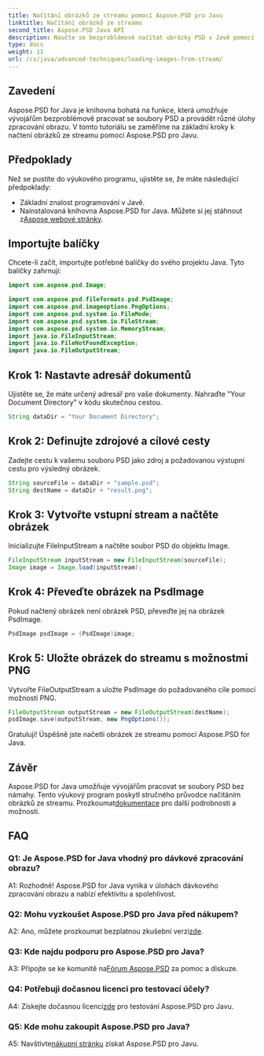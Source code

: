 ```yaml
---
title: Načítání obrázků ze streamu pomocí Aspose.PSD pro Javu
linktitle: Načítání obrázků ze streamu
second_title: Aspose.PSD Java API
description: Naučte se bezproblémově načítat obrázky PSD v Javě pomocí Aspose.PSD. Postupujte podle našeho podrobného průvodce pro efektivní zpracování obrazu.
type: docs
weight: 11
url: /cs/java/advanced-techniques/loading-images-from-stream/
---
```

## Zavedení

Aspose.PSD for Java je knihovna bohatá na funkce, která umožňuje vývojářům bezproblémově pracovat se soubory PSD a provádět různé úlohy zpracování obrazu. V tomto tutoriálu se zaměříme na základní kroky k načtení obrázků ze streamu pomocí Aspose.PSD pro Javu.

## Předpoklady

Než se pustíte do výukového programu, ujistěte se, že máte následující předpoklady:

- Základní znalost programování v Javě.
-  Nainstalovaná knihovna Aspose.PSD for Java. Můžete si jej stáhnout z[Aspose webové stránky](https://releases.aspose.com/psd/java/).

## Importujte balíčky

Chcete-li začít, importujte potřebné balíčky do svého projektu Java. Tyto balíčky zahrnují:

```java
import com.aspose.psd.Image;

import com.aspose.psd.fileformats.psd.PsdImage;
import com.aspose.psd.imageoptions.PngOptions;
import com.aspose.psd.system.io.FileMode;
import com.aspose.psd.system.io.FileStream;
import com.aspose.psd.system.io.MemoryStream;
import java.io.FileInputStream;
import java.io.FileNotFoundException;
import java.io.FileOutputStream;
```

## Krok 1: Nastavte adresář dokumentů

Ujistěte se, že máte určený adresář pro vaše dokumenty. Nahraďte "Your Document Directory" v kódu skutečnou cestou.

```java
String dataDir = "Your Document Directory";
```

## Krok 2: Definujte zdrojové a cílové cesty

Zadejte cestu k vašemu souboru PSD jako zdroj a požadovanou výstupní cestu pro výsledný obrázek.

```java
String sourceFile = dataDir + "sample.psd";
String destName = dataDir + "result.png";
```

## Krok 3: Vytvořte vstupní stream a načtěte obrázek

Inicializujte FileInputStream a načtěte soubor PSD do objektu Image.

```java
FileInputStream inputStream = new FileInputStream(sourceFile);
Image image = Image.load(inputStream);
```

## Krok 4: Převeďte obrázek na PsdImage

Pokud načtený obrázek není obrázek PSD, převeďte jej na obrázek PsdImage.

```java
PsdImage psdImage = (PsdImage)image;
```

## Krok 5: Uložte obrázek do streamu s možnostmi PNG

Vytvořte FileOutputStream a uložte PsdImage do požadovaného cíle pomocí možností PNG.

```java
FileOutputStream outputStream = new FileOutputStream(destName);
psdImage.save(outputStream, new PngOptions());
```

Gratuluji! Úspěšně jste načetli obrázek ze streamu pomocí Aspose.PSD for Java.

## Závěr

Aspose.PSD for Java umožňuje vývojářům pracovat se soubory PSD bez námahy. Tento výukový program poskytl stručného průvodce načítáním obrázků ze streamu. Prozkoumat[dokumentace](https://reference.aspose.com/psd/java/) pro další podrobnosti a možnosti.

## FAQ

### Q1: Je Aspose.PSD for Java vhodný pro dávkové zpracování obrazu?

A1: Rozhodně! Aspose.PSD for Java vyniká v úlohách dávkového zpracování obrazu a nabízí efektivitu a spolehlivost.

### Q2: Mohu vyzkoušet Aspose.PSD pro Java před nákupem?

 A2: Ano, můžete prozkoumat bezplatnou zkušební verzi[zde](https://releases.aspose.com/).

### Q3: Kde najdu podporu pro Aspose.PSD pro Java?

 A3: Připojte se ke komunitě na[Fórum Aspose.PSD](https://forum.aspose.com/c/psd/34) za pomoc a diskuze.

### Q4: Potřebuji dočasnou licenci pro testovací účely?

 A4: Získejte dočasnou licenci[zde](https://purchase.aspose.com/temporary-license/) pro testování Aspose.PSD pro Javu.

### Q5: Kde mohu zakoupit Aspose.PSD pro Java?

 A5: Navštivte[nákupní stránku](https://purchase.aspose.com/buy) získat Aspose.PSD pro Javu.